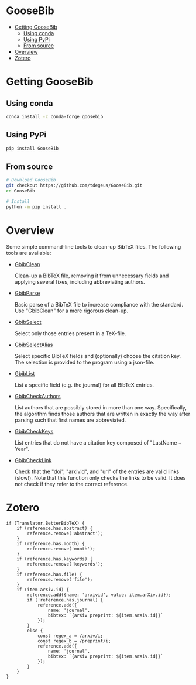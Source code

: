 # GooseBib

<!-- MarkdownTOC -->

- [Getting GooseBib](#getting-goosebib)
    - [Using conda](#using-conda)
    - [Using PyPi](#using-pypi)
    - [From source](#from-source)
- [Overview](#overview)
- [Zotero](#zotero)

<!-- /MarkdownTOC -->

# Getting GooseBib

## Using conda

```bash
conda install -c conda-forge goosebib
```

## Using PyPi

```bash
pip install GooseBib
```

## From source

```bash
# Download GooseBib
git checkout https://github.com/tdegeus/GooseBib.git
cd GooseBib

# Install
python -m pip install .
```

# Overview

Some simple command-line tools to clean-up BibTeX files. The following tools are available:

*   [GbibClean](GooseBib/cli/GbibClean.py)

    Clean-up a BibTeX file, removing it from unnecessary fields and applying several fixes, including abbreviating authors.

*   [GbibParse](GooseBib/cli/GbibParse.py)

    Basic parse of a BibTeX file to increase compliance with the standard. Use "GbibClean" for a more rigorous clean-up.

*   [GbibSelect](GooseBib/cli/GbibSelect.py)

    Select only those entries present in a TeX-file.

*   [GbibSelectAlias](GooseBib/cli/GbibSelectAlias.py)

    Select specific BibTeX fields and (optionally) choose the citation key. The selection is provided to the program using a json-file.

*   [GbibList](GooseBib/cli/GbibList.py)

    List a specific field (e.g. the journal) for all BibTeX entries.

*   [GbibCheckAuthors](GooseBib/cli/GbibCheckAuthors.py)

    List authors that are possibly stored in more than one way. Specifically, the algorithm finds those authors that are written in exactly the way after parsing such that first names are abbreviated.

*   [GbibCheckKeys](GooseBib/cli/GbibCheckKeys.py)

    List entries that do not have a citation key composed of "LastName + Year".

*   [GbibCheckLink](GooseBib/cli/GbibCheckLink.py)

    Check that the "doi", "arxivid", and "url" of the entries are valid links (slow!). Note that this function only checks the links to be valid. It does not check if they refer to the correct reference.

# Zotero

```
if (Translator.BetterBibTeX) {
    if (reference.has.abstract) {
        reference.remove('abstract');
    }
    if (reference.has.month) {
        reference.remove('month');
    }
    if (reference.has.keywords) {
        reference.remove('keywords');
    }
    if (reference.has.file) {
        reference.remove('file');
    }
    if (item.arXiv.id) {
        reference.add({name: 'arxivid', value: item.arXiv.id});
        if (!reference.has.journal) {
            reference.add({
                name: 'journal',
                bibtex: `{arXiv preprint: ${item.arXiv.id}}`
            });
        }
        else {
            const regex_a = /arxiv/i;
            const regex_b = /preprint/i;
            reference.add({
                name: 'journal',
                bibtex: `{arXiv preprint: ${item.arXiv.id}}`
            });
        }
    }
}
```

